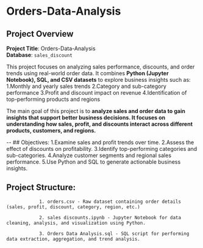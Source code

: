# Orders-Data-Analysis
## Project Overview



**Project Title**: Orders-Data-Analysis   
**Database**: `sales_discount`

This project focuses on analyzing sales performance, discounts, and order trends using real-world order data.
It combines **Python (Jupyter Notebook), SQL, and CSV datasets** to explore business insights such as:
                 1.Monthly and yearly sales trends
                 2.Category and sub-category performance
                 3.Profit and discount impact on revenue
                 4.Identification of top-performing products and regions


The main goal of this project is to **analyze sales and order data to gain insights that support better business decisions. It focuses on understanding how sales, profit, and discounts interact across different products, customers, and regions.**

-- ## Objectives:
                1.Examine sales and profit trends over time.
                2.Assess the effect of discounts on profitability.
                3.Identify top-performing categories and sub-categories.
                4.Analyze customer segments and regional sales performance.
                5.Use Python and SQL to generate actionable business insights.

## Project Structure:
                1. orders.csv - Raw dataset containing order details (sales, profit, discount, category, region, etc.)

                2. sales discounts.ipynb - Jupyter Notebook for data cleaning, analysis, and visualization using Python.

                3. Orders Data Analysis.sql - SQL script for performing data extraction, aggregation, and trend analysis.
